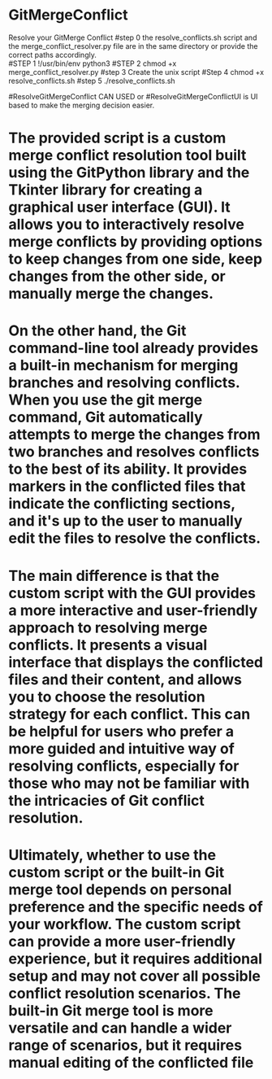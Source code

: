# GitMergeConflict
Resolve your GitMerge Conflict
#step 0    the resolve_conflicts.sh script and the merge_conflict_resolver.py file are in the same directory or provide the correct paths accordingly.    
#STEP 1   !/usr/bin/env python3
#STEP 2    chmod +x merge_conflict_resolver.py
#step 3    Create the unix script
#Step 4    chmod +x resolve_conflicts.sh
#step 5    ./resolve_conflicts.sh

#ResolveGitMergeConflict CAN USED or 
#ResolveGitMergeConflictUI is UI based to make the merging decision easier.

# The provided script is a custom merge conflict resolution tool built using the GitPython library and the Tkinter library for creating a graphical user interface (GUI). It allows you to interactively resolve merge conflicts by providing options to keep changes from one side, keep changes from the other side, or manually merge the changes.

# On the other hand, the Git command-line tool already provides a built-in mechanism for merging branches and resolving conflicts. When you use the git merge command, Git automatically attempts to merge the changes from two branches and resolves conflicts to the best of its ability. It provides markers in the conflicted files that indicate the conflicting sections, and it's up to the user to manually edit the files to resolve the conflicts.

# The main difference is that the custom script with the GUI provides a more interactive and user-friendly approach to resolving merge conflicts. It presents a visual interface that displays the conflicted files and their content, and allows you to choose the resolution strategy for each conflict. This can be helpful for users who prefer a more guided and intuitive way of resolving conflicts, especially for those who may not be familiar with the intricacies of Git conflict resolution.

# Ultimately, whether to use the custom script or the built-in Git merge tool depends on personal preference and the specific needs of your workflow. The custom script can provide a more user-friendly experience, but it requires additional setup and may not cover all possible conflict resolution scenarios. The built-in Git merge tool is more versatile and can handle a wider range of scenarios, but it requires manual editing of the conflicted file


